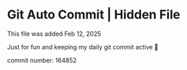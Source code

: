 # Git Auto Commit | Hidden File

This file was added Feb 12, 2025

Just for fun and keeping my daily git commit active 🤪

commit number: 164852
